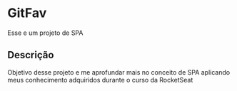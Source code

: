 # GitFav

Esse e um projeto de SPA

## Descrição

Objetivo desse projeto e me aprofundar mais no conceito de SPA aplicando meus conhecimento adquiridos durante o curso da RocketSeat
